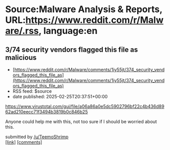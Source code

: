 # Source:Malware Analysis & Reports, URL:https://www.reddit.com/r/Malware/.rss, language:en

## 3/74 security vendors flagged this file as malicious
 - [https://www.reddit.com/r/Malware/comments/1iy55jt/374_security_vendors_flagged_this_file_as](https://www.reddit.com/r/Malware/comments/1iy55jt/374_security_vendors_flagged_this_file_as)
 - RSS feed: $source
 - date published: 2025-02-25T20:37:51+00:00

<!-- SC_OFF --><div class="md"><p><a href="https://www.virustotal.com/gui/file/a06a86a0e5dc5902796bf22c4b436d8962ad210eecc71f3494b3819b0c846b25">https://www.virustotal.com/gui/file/a06a86a0e5dc5902796bf22c4b436d8962ad210eecc71f3494b3819b0c846b25</a></p> <p>Anyone could help me with this, not too sure if I should be worried about this.</p> </div><!-- SC_ON --> &#32; submitted by &#32; <a href="https://www.reddit.com/user/TeemoShrimp"> /u/TeemoShrimp </a> <br/> <span><a href="https://www.reddit.com/r/Malware/comments/1iy55jt/374_security_vendors_flagged_this_file_as/">[link]</a></span> &#32; <span><a href="https://www.reddit.com/r/Malware/comments/1iy55jt/374_security_vendors_flagged_this_file_as/">[comments]</a></span>

